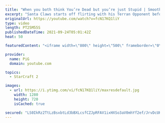 ```yaml
---
title: "When you both think You’re Dead but you’re just Stupid | Smooth Brain Santa Claws #5 - StarCraft 2"
excerpt: "Santa Claws starts off flirting with his Terran Opponent before the game goes full Smooth Brain, with both sides thinking they're dead at some point. Santa Claws impressed in his Starcraft Smooth Brain audition and has been granted an opportunity to be the next Smooth Brain. Will he impress or will his"
originalUrl: https://youtube.com/watch?v=fcN17KQ1liY
type: video
length: PT25M55S
publishedDateTime: 2021-09-24T05:01:42Z
heat: 50

featuredContent: "<iframe width=\"800\" height=\"500\" frameborder=\"0\" src=\"https://www.youtube.com/embed/fcN17KQ1liY\" allow=\"accelerometer; autoplay; encrypted-media; gyroscope; picture-in-picture\" allowfullscreen></iframe>"

provider:
  name: PiG
  domain: youtube.com

topics:
  - StarCraft 2

images:
  - url: https://i.ytimg.com/vi/fcN17KQ1liY/maxresdefault.jpg
    width: 1280
    height: 720
    isCached: true

secured: "LS0IkRz2TtLzBsxbtLd3bBXLcsfCZJpRFAV1ixHXSo3aV0mhYf2ef/JrvDcUHa3DMYrLitPmKnf8MSx9oyjymUjoOOWSVmZ6Ctk9P3W3ia0BvboyQFsaHUzz9DkmXpXk6Ojy3jWNn2oukmQInfQfUEulbMJdBgF49JkzaH6eXcUTQP941Fq79D1f/BIQACKrneRDqUZhtf2rKms1YGxYk589Qv29Q7Mre97xaT9FpsNRARQeHq7FDGTmSJd0HuGe38HELSRRWe7bSWr+GwezysB0WZe4LRih7juv6GPCqj1giTvspDjy+W5ck35ZhTljDoyX7VvOeyhCSF0261hlOdPq8mc/DVaPwk/FcbmsHy2eih/EpKTTuv3b5/+MOLv4TsIfd7CmKvRXhZBZdmLeUoGCoNX98qBCh6WQWU1CBfE=;XOWrrhp41SSECDkTRqM2rQ=="
---
```


